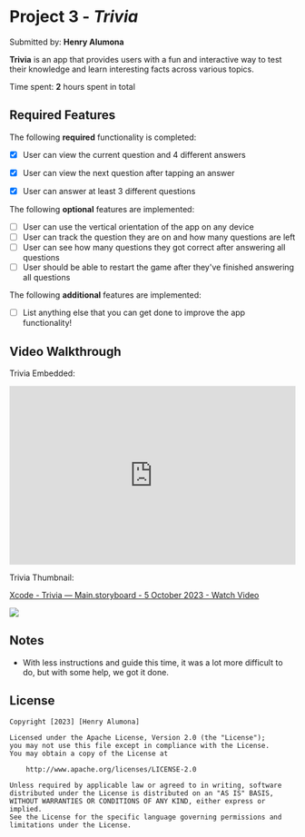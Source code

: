 # Project 3 - *Trivia*

Submitted by: **Henry Alumona**

**Trivia** is an app that provides users with a fun and interactive way to test their knowledge and learn interesting facts across various topics. 

Time spent: **2** hours spent in total

## Required Features

The following **required** functionality is completed:

- [x] User can view the current question and 4 different answers
- [x] User can view the next question after tapping an answer
- [x] User can answer at least 3 different questions


The following **optional** features are implemented:

- [ ] User can use the vertical orientation of the app on any device
- [ ] User can track the question they are on and how many questions are left
- [ ] User can see how many questions they got correct after answering all questions
- [ ] User should be able to restart the game after they've finished answering all questions

The following **additional** features are implemented:

- [ ] List anything else that you can get done to improve the app functionality!

## Video Walkthrough

Trivia Embedded: <div style="position: relative; padding-bottom: 62.5%; height: 0;"><iframe src="https://www.loom.com/embed/321950dd2a2c44518e489fa957de1b58?sid=3b6b934f-6712-4a78-b9cc-d6b77cc1f2f4" frameborder="0" webkitallowfullscreen mozallowfullscreen allowfullscreen style="position: absolute; top: 0; left: 0; width: 100%; height: 100%;"></iframe></div>

Trivia Thumbnail: <div>
    <a href="https://www.loom.com/share/321950dd2a2c44518e489fa957de1b58">
      <p>Xcode - Trivia — Main.storyboard - 5 October 2023 - Watch Video</p>
    </a>
    <a href="https://www.loom.com/share/321950dd2a2c44518e489fa957de1b58">
      <img style="max-width:300px;" src="https://cdn.loom.com/sessions/thumbnails/321950dd2a2c44518e489fa957de1b58-with-play.gif">
    </a>
  </div>


## Notes

- With less instructions and guide this time, it was a lot more difficult to do, but with some help, we got it done.

## License

    Copyright [2023] [Henry Alumona]

    Licensed under the Apache License, Version 2.0 (the "License");
    you may not use this file except in compliance with the License.
    You may obtain a copy of the License at

        http://www.apache.org/licenses/LICENSE-2.0

    Unless required by applicable law or agreed to in writing, software
    distributed under the License is distributed on an "AS IS" BASIS,
    WITHOUT WARRANTIES OR CONDITIONS OF ANY KIND, either express or implied.
    See the License for the specific language governing permissions and
    limitations under the License.
